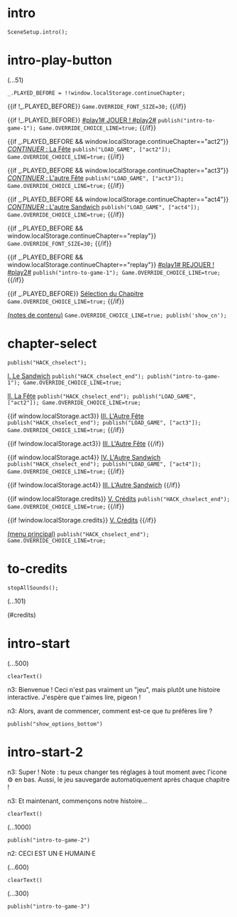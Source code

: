 # intro

`SceneSetup.intro();`

# intro-play-button

(...51)

```
_.PLAYED_BEFORE = !!window.localStorage.continueChapter;
```

{{if !_.PLAYED_BEFORE}}
`Game.OVERRIDE_FONT_SIZE=30;`
{{/if}}

{{if !_.PLAYED_BEFORE}}
[#play1# JOUER ! #play2#](#intro-start) `publish("intro-to-game-1"); Game.OVERRIDE_CHOICE_LINE=true;`
{{/if}}

{{if _.PLAYED_BEFORE && window.localStorage.continueChapter=="act2"}}
[_CONTINUER_ : La Fête](#act2) `publish("LOAD_GAME", ["act2"]); Game.OVERRIDE_CHOICE_LINE=true;`
{{/if}}

{{if _.PLAYED_BEFORE && window.localStorage.continueChapter=="act3"}}
[_CONTINUER_ : L'autre Fête](#act3) `publish("LOAD_GAME", ["act3"]); Game.OVERRIDE_CHOICE_LINE=true;`
{{/if}}

{{if _.PLAYED_BEFORE && window.localStorage.continueChapter=="act4"}}
[_CONTINUER_ : L'autre Sandwich](#act4) `publish("LOAD_GAME", ["act4"]); Game.OVERRIDE_CHOICE_LINE=true;`
{{/if}}

{{if _.PLAYED_BEFORE && window.localStorage.continueChapter=="replay"}}
`Game.OVERRIDE_FONT_SIZE=30;`
{{/if}}

{{if _.PLAYED_BEFORE && window.localStorage.continueChapter=="replay"}}
[#play1# REJOUER ! #play2#](#intro-start) `publish("intro-to-game-1"); Game.OVERRIDE_CHOICE_LINE=true;`
{{/if}}

{{if _.PLAYED_BEFORE}}
[Sélection du Chapitre](#chapter-select) `Game.OVERRIDE_CHOICE_LINE=true;`
{{/if}}

[(notes de contenu)](#intro-play-button) `Game.OVERRIDE_CHOICE_LINE=true; publish('show_cn');`

# chapter-select

`publish("HACK_chselect");`

[I. Le Sandwich](#intro-start) `publish("HACK_chselect_end"); publish("intro-to-game-1"); Game.OVERRIDE_CHOICE_LINE=true;`

[II. La Fête](#act2) `publish("HACK_chselect_end"); publish("LOAD_GAME", ["act2"]); Game.OVERRIDE_CHOICE_LINE=true;`

{{if window.localStorage.act3}}
[III. L'Autre Fête](#act3) `publish("HACK_chselect_end"); publish("LOAD_GAME", ["act3"]); Game.OVERRIDE_CHOICE_LINE=true;`
{{/if}}

{{if !window.localStorage.act3}}
[III. L'Autre Fête]()
{{/if}}

{{if window.localStorage.act4}}
[IV. L'Autre Sandwich](#act4) `publish("HACK_chselect_end"); publish("LOAD_GAME", ["act4"]); Game.OVERRIDE_CHOICE_LINE=true;`
{{/if}}

{{if !window.localStorage.act4}}
[III. L'Autre Sandwich]()
{{/if}}

{{if window.localStorage.credits}}
[V. Crédits](#to-credits) `publish("HACK_chselect_end"); Game.OVERRIDE_CHOICE_LINE=true;`
{{/if}}

{{if !window.localStorage.credits}}
[V. Crédits]()
{{/if}}

[(menu principal)](#intro-play-button) `publish("HACK_chselect_end"); Game.OVERRIDE_CHOICE_LINE=true;`

# to-credits

`stopAllSounds();`

(...101)

(#credits)

# intro-start

(...500)

`clearText()`

n3: Bienvenue ! Ceci n'est pas vraiment un "jeu", mais plutôt une histoire interactive. J'espère que t'aimes lire, pigeon !

n3: Alors, avant de commencer, comment est-ce que *tu* préfères lire ?

`publish("show_options_bottom")`

# intro-start-2

n3: Super ! Note : tu peux changer tes réglages à tout moment avec l'icone ⚙ en bas. Aussi, le jeu sauvegarde automatiquement après chaque chapitre !

n3: Et maintenant, commençons notre histoire...

`clearText()`

(...1000)

`publish("intro-to-game-2")`

n2: CECI EST UN·E HUMAIN·E

(...600)

`clearText()`

(...300)

`publish("intro-to-game-3")`
